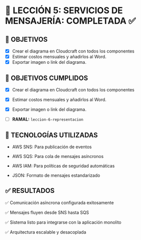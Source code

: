 # 📨 LECCIÓN 5: SERVICIOS DE MENSAJERÍA: COMPLETADA ✅

## 🎯 OBJETIVOS

- [x] Crear el diagrama en Cloudcraft con todos los componentes
- [x] Estimar costos mensuales y añadirlos al Word.
- [x] Exportar imagen o link del diagrama.

## 🎯 OBJETIVOS CUMPLIDOS

- [x] Crear el diagrama en Cloudcraft con todos los componentes
- [x] Estimar costos mensuales y añadirlos al Word.
- [x] Exportar imagen o link del diagrama.
- [ ] **RAMAL:** `leccion-6-representacion`


## 🔧 TECNOLOGÍAS UTILIZADAS

- AWS SNS: Para publicación de eventos

- AWS SQS: Para cola de mensajes asíncronos

- AWS IAM: Para políticas de seguridad automáticas

- JSON: Formato de mensajes estandarizado

## ✅ RESULTADOS

✅ Comunicación asíncrona configurada exitosamente

✅ Mensajes fluyen desde SNS hasta SQS

✅ Sistema listo para integrarse con la aplicación monolito

✅ Arquitectura escalable y desacoplada

